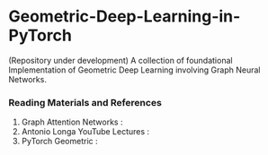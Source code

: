 # Geometric-Deep-Learning-in-PyTorch
(Repository under development) A collection of foundational Implementation of Geometric Deep Learning involving Graph Neural Networks.



<h3>Reading Materials and References </h3>
<ol>
  <li> Graph Attention Networks : <a href = "https://dsgiitr.com/blogs/gat/" > </a> </li>
  <li> Antonio Longa YouTube Lectures : <a href = "https://www.youtube.com/playlist?list=PLGMXrbDNfqTzqxB1IGgimuhtfAhGd8lHF"> </a> </li>
  <li> PyTorch Geometric : <a href = "https://pytorch-geometric.readthedocs.io/en/latest/"> </a></li>
</ol>
  
